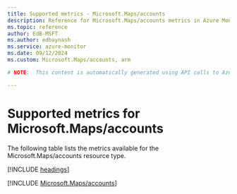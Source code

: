 ```yaml
---
title: Supported metrics - Microsoft.Maps/accounts
description: Reference for Microsoft.Maps/accounts metrics in Azure Monitor.
ms.topic: reference
author: EdB-MSFT
ms.author: edbaynash
ms.service: azure-monitor
ms.date: 09/12/2024
ms.custom: Microsoft.Maps/accounts, arm

# NOTE:  This content is automatically generated using API calls to Azure. Any edits made on these files will be overwritten in the next run of the script. 

---
```


  
# Supported metrics for Microsoft.Maps/accounts
  
The following table lists the metrics available for the Microsoft.Maps/accounts resource type.  
  
  
[!INCLUDE [headings](~/reusable-content/ce-skilling/azure/includes/azure-monitor/reference/metrics/metrics-headings.md)]  
  
 

[!INCLUDE [Microsoft.Maps/accounts](~/reusable-content/ce-skilling/azure/includes/azure-monitor/reference/metrics/microsoft-maps-accounts-metrics-include.md)]  


